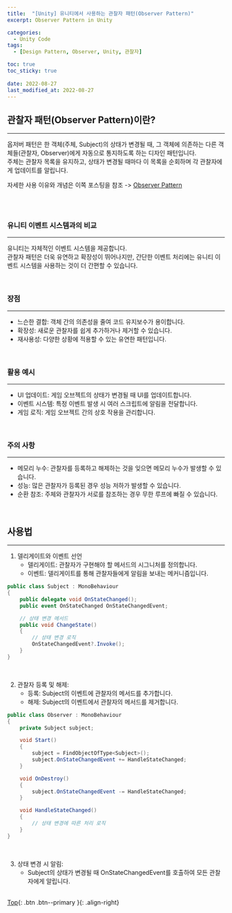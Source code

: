 ```yaml
---
title:  "[Unity] 유니티에서 사용하는 관찰자 패턴(Observer Pattern)"
excerpt: Observer Pattern in Unity

categories:
  - Unity Code
tags:
  - [Design Pattern, Observer, Unity, 관찰자]

toc: true
toc_sticky: true
 
date: 2022-08-27
last_modified_at: 2022-08-27
---
```


## 관찰자 패턴(Observer Pattern)이란?
---
옵저버 패턴은 한 객체(주체, Subject)의 상태가 변경될 때, 그 객체에 의존하는 다른 객체들(관찰자, Observer)에게 자동으로 통지하도록 하는 디자인 패턴입니다. <br>
주체는 관찰자 목록을 유지하고, 상태가 변경될 때마다 이 목록을 순회하며 각 관찰자에게 업데이트를 알립니다.<br>

자세한 사용 이유와 개념은 이쪽 포스팅을 참조 -> [Observer Pattern](https://choiyoungchan.github.io/design%20pattern/observer/)

<br><br>

### 유니티 이벤트 시스템과의 비교
---
유니티는 자체적인 이벤트 시스템을 제공합니다. <br>
관찰자 패턴은 더욱 유연하고 확장성이 뛰어나지만, 간단한 이벤트 처리에는 유니티 이벤트 시스템을 사용하는 것이 더 간편할 수 있습니다.

<br>

### 장점
---
* 느슨한 결합: 객체 간의 의존성을 줄여 코드 유지보수가 용이합니다.
* 확장성: 새로운 관찰자를 쉽게 추가하거나 제거할 수 있습니다.
* 재사용성: 다양한 상황에 적용할 수 있는 유연한 패턴입니다.

<br>

### 활용 예시
---
* UI 업데이트: 게임 오브젝트의 상태가 변경될 때 UI를 업데이트합니다.
* 이벤트 시스템: 특정 이벤트 발생 시 여러 스크립트에 알림을 전달합니다.
* 게임 로직: 게임 오브젝트 간의 상호 작용을 관리합니다.

<br>

### 주의 사항
---
* 메모리 누수: 관찰자를 등록하고 해제하는 것을 잊으면 메모리 누수가 발생할 수 있습니다.
* 성능: 많은 관찰자가 등록된 경우 성능 저하가 발생할 수 있습니다.
* 순환 참조: 주체와 관찰자가 서로를 참조하는 경우 무한 루프에 빠질 수 있습니다.

<br>

## 사용법
---

1. 델리게이트와 이벤트 선언
   * 델리게이트: 관찰자가 구현해야 할 메서드의 시그니처를 정의합니다.
   * 이벤트: 델리게이트를 통해 관찰자들에게 알림을 보내는 메커니즘입니다.
```C#
public class Subject : MonoBehaviour
{
    public delegate void OnStateChanged();
    public event OnStateChanged OnStateChangedEvent;

    // 상태 변경 메서드
    public void ChangeState()
    {
        // 상태 변경 로직
        OnStateChangedEvent?.Invoke();
    }
}
```
<br>

2. 관찰자 등록 및 해제:
   * 등록: Subject의 이벤트에 관찰자의 메서드를 추가합니다.
   * 해제: Subject의 이벤트에서 관찰자의 메서드를 제거합니다.

```C#
public class Observer : MonoBehaviour
{
    private Subject subject;

    void Start()
    {
        subject = FindObjectOfType<Subject>();
        subject.OnStateChangedEvent += HandleStateChanged;
    }

    void OnDestroy()
    {
        subject.OnStateChangedEvent -= HandleStateChanged;
    }

    void HandleStateChanged()
    {
        // 상태 변경에 따른 처리 로직
    }
}
```
<br>

3. 상태 변경 시 알림:
   * Subject의 상태가 변경될 때 OnStateChangedEvent를 호출하여 모든 관찰자에게 알립니다.
<br><br>

[Top](#){: .btn .btn--primary }{: .align-right}